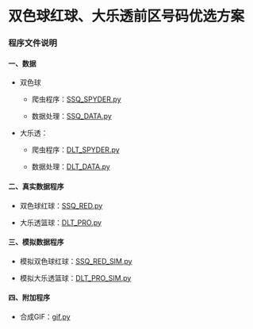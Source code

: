 # 双色球红球、大乐透前区号码优选方案

### 程序文件说明


#### 一、数据

+ 双色球

   + 爬虫程序：[SSQ_SPYDER.py](https://github.com/Anfany/Funny-Math-Problem-by-Python3/blob/master/Lottery/SSQ_SPYDER.py)

   + 数据处理：[SSQ_DATA.py](https://github.com/Anfany/Funny-Math-Problem-by-Python3/blob/master/Lottery/SSQ_DATA.py)

+ 大乐透：

    + 爬虫程序：[DLT_SPYDER.py](https://github.com/Anfany/Funny-Math-Problem-by-Python3/blob/master/Lottery/DLT_SPYDER.py)

    + 数据处理：[DLT_DATA.py](https://github.com/Anfany/Funny-Math-Problem-by-Python3/blob/master/Lottery/DLT_DATA.py)

#### 二、真实数据程序

   + 双色球红球：[SSQ_RED.py](https://github.com/Anfany/Funny-Math-Problem-by-Python3/blob/master/Lottery/SSQ_RED.py)

   + 大乐透篮球：[DLT_PRO.py](https://github.com/Anfany/Funny-Math-Problem-by-Python3/blob/master/Lottery/DLT_PRO.py)


#### 三、模拟数据程序

   + 模拟双色球红球：[SSQ_RED_SIM.py](https://github.com/Anfany/Funny-Math-Problem-by-Python3/blob/master/Lottery/SSQ_RED_SIM.py)

   + 模拟大乐透篮球：[DLT_PRO_SIM.py](https://github.com/Anfany/Funny-Math-Problem-by-Python3/blob/master/Lottery/DLT_PRO_SIM.py)
   
#### 四、附加程序

   + 合成GIF：[gif.py](https://github.com/Anfany/Funny-Math-Problem-by-Python3/blob/master/Lottery/gif.py)
   
   





